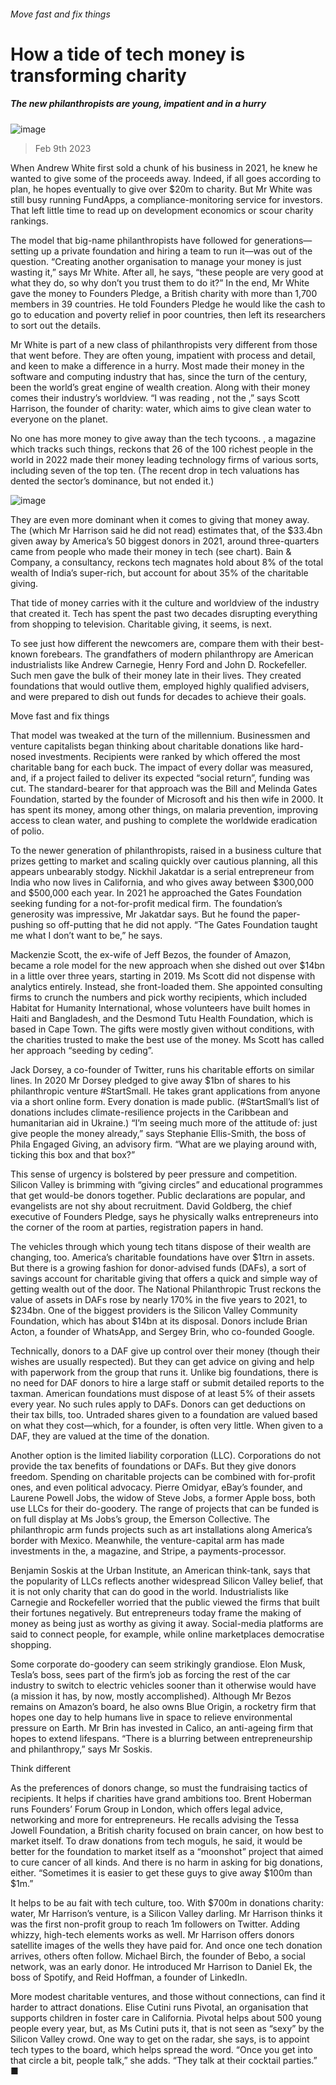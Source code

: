 ###### Move fast and fix things
# How a tide of tech money is transforming charity 
##### The new philanthropists are young, impatient and in a hurry 
![image](images/20230211_IRD001.jpg) 
> Feb 9th 2023 
When Andrew White first sold a chunk of his business in 2021, he knew he wanted to give some of the proceeds away. Indeed, if all goes according to plan, he hopes eventually to give over $20m to charity. But Mr White was still busy running FundApps, a compliance-monitoring service for investors. That left little time to read up on development economics or scour charity rankings. 
The model that big-name philanthropists have followed for generations—setting up a private foundation and hiring a team to run it—was out of the question. “Creating another organisation to manage your money is just wasting it,” says Mr White. After all, he says, “these people are very good at what they do, so why don’t you trust them to do it?” In the end, Mr White gave the money to Founders Pledge, a British charity with more than 1,700 members in 39 countries. He told Founders Pledge he would like the cash to go to education and poverty relief in poor countries, then left its researchers to sort out the details. 
Mr White is part of a new class of philanthropists very different from those that went before. They are often young, impatient with process and detail, and keen to make a difference in a hurry. Most made their money in the software and computing industry that has, since the turn of the century, been the world’s great engine of wealth creation. Along with their money comes their industry’s worldview. “I was reading , not the ,” says Scott Harrison, the founder of charity: water, which aims to give clean water to everyone on the planet. 
No one has more money to give away than the tech tycoons. , a magazine which tracks such things, reckons that 26 of the 100 richest people in the world in 2022 made their money leading technology firms of various sorts, including seven of the top ten. (The recent drop in tech valuations has dented the sector’s dominance, but not ended it.) 
![image](images/20230211_IRC676.png) 

They are even more dominant when it comes to giving that money away. The  (which Mr Harrison said he did not read) estimates that, of the $33.4bn given away by America’s 50 biggest donors in 2021, around three-quarters came from people who made their money in tech (see chart). Bain &amp; Company, a consultancy, reckons tech magnates hold about 8% of the total wealth of India’s super-rich, but account for about 35% of the charitable giving. 
That tide of money carries with it the culture and worldview of the industry that created it. Tech has spent the past two decades disrupting everything from shopping to television. Charitable giving, it seems, is next.
To see just how different the newcomers are, compare them with their best-known forebears. The grandfathers of modern philanthropy are American industrialists like Andrew Carnegie, Henry Ford and John D. Rockefeller. Such men gave the bulk of their money late in their lives. They created foundations that would outlive them, employed highly qualified advisers, and were prepared to dish out funds for decades to achieve their goals. 
Move fast and fix things
That model was tweaked at the turn of the millennium. Businessmen and venture capitalists began thinking about charitable donations like hard-nosed investments. Recipients were ranked by which offered the most charitable bang for each buck. The impact of every dollar was measured, and, if a project failed to deliver its expected “social return”, funding was cut. The standard-bearer for that approach was the Bill and Melinda Gates Foundation, started by the founder of Microsoft and his then wife in 2000. It has spent its money, among other things, on malaria prevention, improving access to clean water, and pushing to complete the worldwide eradication of polio.
To the newer generation of philanthropists, raised in a business culture that prizes getting to market and scaling quickly over cautious planning, all this appears unbearably stodgy. Nickhil Jakatdar is a serial entrepreneur from India who now lives in California, and who gives away between $300,000 and $500,000 each year. In 2021 he approached the Gates Foundation seeking funding for a not-for-profit medical firm. The foundation’s generosity was impressive, Mr Jakatdar says. But he found the paper-pushing so off-putting that he did not apply. “The Gates Foundation taught me what I don’t want to be,” he says. 
Mackenzie Scott, the ex-wife of Jeff Bezos, the founder of Amazon, became a role model for the new approach when she dished out over $14bn in a little over three years, starting in 2019. Ms Scott did not dispense with analytics entirely. Instead, she front-loaded them. She appointed consulting firms to crunch the numbers and pick worthy recipients, which included Habitat for Humanity International, whose volunteers have built homes in Haiti and Bangladesh, and the Desmond Tutu Health Foundation, which is based in Cape Town. The gifts were mostly given without conditions, with the charities trusted to make the best use of the money. Ms Scott has called her approach “seeding by ceding”. 
Jack Dorsey, a co-founder of Twitter, runs his charitable efforts on similar lines. In 2020 Mr Dorsey pledged to give away $1bn of shares to his philanthropic venture #StartSmall. He takes grant applications from anyone via a short online form. Every donation is made public. (#StartSmall’s list of donations includes climate-resilience projects in the Caribbean and humanitarian aid in Ukraine.) “I’m seeing much more of the attitude of: just give people the money already,” says Stephanie Ellis-Smith, the boss of Phila Engaged Giving, an advisory firm. “What are we playing around with, ticking this box and that box?” 
This sense of urgency is bolstered by peer pressure and competition. Silicon Valley is brimming with “giving circles” and educational programmes that get would-be donors together. Public declarations are popular, and evangelists are not shy about recruitment. David Goldberg, the chief executive of Founders Pledge, says he physically walks entrepreneurs into the corner of the room at parties, registration papers in hand. 
The vehicles through which young tech titans dispose of their wealth are changing, too. America’s charitable foundations have over $1trn in assets. But there is a growing fashion for donor-advised funds (DAFs), a sort of savings account for charitable giving that offers a quick and simple way of getting wealth out of the door. The National Philanthropic Trust reckons the value of assets in DAFs rose by nearly 170% in the five years to 2021, to $234bn. One of the biggest providers is the Silicon Valley Community Foundation, which has about $14bn at its disposal. Donors include Brian Acton, a founder of WhatsApp, and Sergey Brin, who co-founded Google.
Technically, donors to a DAF give up control over their money (though their wishes are usually respected). But they can get advice on giving and help with paperwork from the group that runs it. Unlike big foundations, there is no need for DAF donors to hire a large staff or submit detailed reports to the taxman. American foundations must dispose of at least 5% of their assets every year. No such rules apply to DAFs. Donors can get deductions on their tax bills, too. Untraded shares given to a foundation are valued based on what they cost—which, for a founder, is often very little. When given to a DAF, they are valued at the time of the donation. 
Another option is the limited liability corporation (LLC). Corporations do not provide the tax benefits of foundations or DAFs. But they give donors freedom. Spending on charitable projects can be combined with for-profit ones, and even political advocacy. Pierre Omidyar, eBay’s founder, and Laurene Powell Jobs, the widow of Steve Jobs, a former Apple boss, both use LLCs for their do-goodery. The range of projects that can be funded is on full display at Ms Jobs’s group, the Emerson Collective. The philanthropic arm funds projects such as art installations along America’s border with Mexico. Meanwhile, the venture-capital arm has made investments in the, a magazine, and Stripe, a payments-processor. 
Benjamin Soskis at the Urban Institute, an American think-tank, says that the popularity of LLCs reflects another widespread Silicon Valley belief, that it is not only charity that can do good in the world. Industrialists like Carnegie and Rockefeller worried that the public viewed the firms that built their fortunes negatively. But entrepreneurs today frame the making of money as being just as worthy as giving it away. Social-media platforms are said to connect people, for example, while online marketplaces democratise shopping. 
Some corporate do-goodery can seem strikingly grandiose. Elon Musk, Tesla’s boss, sees part of the firm’s job as forcing the rest of the car industry to switch to electric vehicles sooner than it otherwise would have (a mission it has, by now, mostly accomplished). Although Mr Bezos remains on Amazon’s board, he also owns Blue Origin, a rocketry firm that hopes one day to help humans live in space to relieve environmental pressure on Earth. Mr Brin has invested in Calico, an anti-ageing firm that hopes to extend lifespans. “There is a blurring between entrepreneurship and philanthropy,” says Mr Soskis.
Think different
As the preferences of donors change, so must the fundraising tactics of recipients. It helps if charities have grand ambitions too. Brent Hoberman runs Founders’ Forum Group in London, which offers legal advice, networking and more for entrepreneurs. He recalls advising the Tessa Jowell Foundation, a British charity focused on brain cancer, on how best to market itself. To draw donations from tech moguls, he said, it would be better for the foundation to market itself as a “moonshot” project that aimed to cure cancer of all kinds. And there is no harm in asking for big donations, either. “Sometimes it is easier to get these guys to give away $100m than $1m.”
It helps to be au fait with tech culture, too. With $700m in donations charity: water, Mr Harrison’s venture, is a Silicon Valley darling. Mr Harrison thinks it was the first non-profit group to reach 1m followers on Twitter. Adding whizzy, high-tech elements works as well. Mr Harrison offers donors satellite images of the wells they have paid for. And once one tech donation arrives, others often follow. Michael Birch, the founder of Bebo, a social network, was an early donor. He introduced Mr Harrison to Daniel Ek, the boss of Spotify, and Reid Hoffman, a founder of LinkedIn.
More modest charitable ventures, and those without connections, can find it harder to attract donations. Elise Cutini runs Pivotal, an organisation that supports children in foster care in California. Pivotal helps about 500 young people every year, but, as Ms Cutini puts it, that is not seen as “sexy” by the Silicon Valley crowd. One way to get on the radar, she says, is to appoint tech types to the board, which helps spread the word. “Once you get into that circle a bit, people talk,” she adds. “They talk at their cocktail parties.” ■
